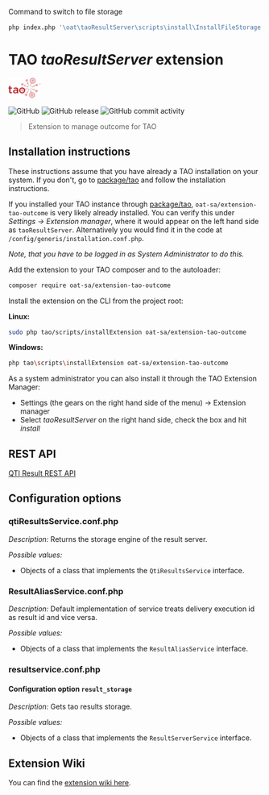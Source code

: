 
Command to switch to file storage
```bash
php index.php '\oat\taoResultServer\scripts\install\InstallFileStorage'
``` 

# TAO _taoResultServer_ extension

![TAO Logo](https://github.com/oat-sa/taohub-developer-guide/raw/master/resources/tao-logo.png)

![GitHub](https://img.shields.io/github/license/oat-sa/extension-tao-outcome.svg)
![GitHub release](https://img.shields.io/github/release/oat-sa/extension-tao-outcome.svg)
![GitHub commit activity](https://img.shields.io/github/commit-activity/y/oat-sa/extension-tao-outcome.svg)

> Extension to manage outcome for TAO

## Installation instructions

These instructions assume that you have already a TAO installation on your system. If you don't, go to
[package/tao](https://github.com/oat-sa/package-tao) and follow the installation instructions.

If you installed your TAO instance through [package/tao](https://github.com/oat-sa/package-tao),
`oat-sa/extension-tao-outcome` is very likely already installed. You can verify this under _Settings -> Extension
manager_, where it would appear on the left hand side as `taoResultServer`. Alternatively you would find it in
the code at `/config/generis/installation.conf.php`.

_Note, that you have to be logged in as System Administrator to do this._

Add the extension to your TAO composer and to the autoloader:
```bash
composer require oat-sa/extension-tao-outcome
```

Install the extension on the CLI from the project root:

**Linux:**
```bash
sudo php tao/scripts/installExtension oat-sa/extension-tao-outcome
```

**Windows:**
```bash
php tao\scripts\installExtension oat-sa/extension-tao-outcome
```

As a system administrator you can also install it through the TAO Extension Manager:
- Settings (the gears on the right hand side of the menu) -> Extension manager
- Select _taoResultServer_ on the right hand side, check the box and hit _install_

## REST API
[QTI Result REST API](https://openapi.taotesting.com/viewer/?url=https://raw.githubusercontent.com/oat-sa/extension-tao-outcome/master/doc/rest.json)

<!-- Uncomment and describe if applicable
## LTI Endpoints
-->

## Configuration options

### qtiResultsService.conf.php

*Description:* Returns the storage engine of the result server.

*Possible values:* 
* Objects of a class that implements the `QtiResultsService` interface.

### ResultAliasService.conf.php

*Description:* Default implementation of service treats delivery execution id as result id and vice versa.

*Possible values:* 
* Objects of a class that implements the `ResultAliasService` interface.

### resultservice.conf.php

#### Configuration option `result_storage`

*Description:* Gets tao results storage.

*Possible values:* 
* Objects of a class that implements the `ResultServerService` interface.

## Extension Wiki
You can find the [extension wiki here](https://github.com/oat-sa/extension-tao-outcome/wiki).
